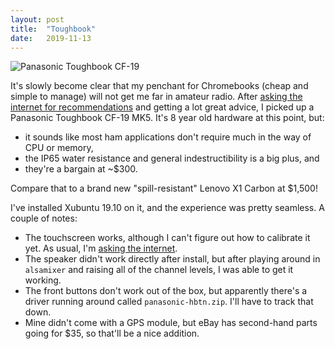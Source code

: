 ```yaml
---
layout: post
title:  "Toughbook"
date:   2019-11-13
---
```

![Panasonic Toughbook CF-19](https://1.bp.blogspot.com/-yS9X6eRBrjk/XcyuJF4lNcI/AAAAAAABrms/tfHW6RNVQRMqwQiF-JVEiOBbHAG_hVQVwCLcBGAsYHQ/s320/IMG_20191113_182408.jpg)

It's slowly become clear that my penchant for Chromebooks (cheap and simple to manage) will not get
me far in amateur radio. After
[asking the internet for recommendations](https://www.reddit.com/r/amateurradio/comments/drmfhh/advice_for_a_hamfriendly_laptop/?utm_source=share&amp;utm_medium=web2x)
and getting a lot great advice, I picked up a Panasonic Toughbook CF-19 MK5. It's 8 year old
hardware at this point, but:

* it sounds like most ham applications don't require much in the way of CPU or memory,  
* the IP65 water resistance and general indestructibility is a big plus, and
* they're a bargain at ~$300.

Compare that to a brand new "spill-resistant" Lenovo X1 Carbon at $1,500!

I've installed Xubuntu 19.10 on it, and the experience was pretty seamless. A couple of notes:

* The touchscreen works, although I can't figure out how to calibrate it yet. As usual, I'm
  [asking the internet](https://askubuntu.com/q/1188624/129686).
* The speaker didn't work directly after install, but after playing around in `alsamixer` and
  raising all of the channel levels, I was able to get it working.
* The front buttons don't work out of the box, but apparently there's a driver running around called
  `panasonic-hbtn.zip`. I'll have to track that down.
* Mine didn't come with a GPS module, but eBay has second-hand parts going for $35, so that'll be a
  nice addition.
